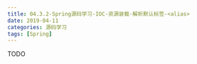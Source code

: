 ```yaml
---
title: 04.3.2-Spring源码学习-IOC-资源装载-解析默认标签-<alias>
date: 2019-04-11
categories: 源码学习
tags: [Spring]
---
```


TODO